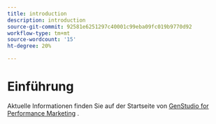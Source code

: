 ```yaml
---
title: introduction
description: introduction
source-git-commit: 92581e6251297c40001c99eba09fc019b9770d92
workflow-type: tm+mt
source-wordcount: '15'
ht-degree: 20%

---
```


# Einführung

Aktuelle Informationen finden Sie auf der Startseite von [GenStudio for Performance Marketing](https://experienceleague.adobe.com/en/browse/genstudio-for-performance-marketing) .
